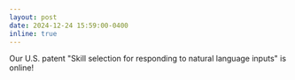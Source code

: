 ```yaml
---
layout: post
date: 2024-12-24 15:59:00-0400
inline: true
---
```


Our U.S. patent "Skill selection for responding to natural language inputs" is online!

